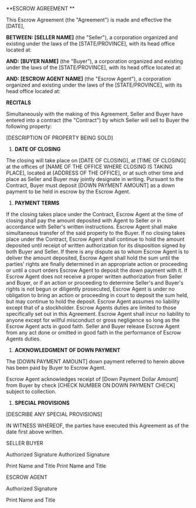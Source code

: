 **ESCROW AGREEMENT **

This Escrow Agreement (the \"Agreement\") is made and effective the
\[DATE\],

**BETWEEN: \[SELLER NAME\]** (the \"Seller\"), a corporation organized
and existing under the laws of the \[STATE/PROVINCE\], with its head
office located at:

**AND: \[BUYER NAME\]** (the \"Buyer\"), a corporation organized and
existing under the laws of the \[STATE/PROVINCE\], with its head office
located at:

**AND: \[ESCROW AGENT NAME\]** (the \"Escrow Agent\"), a corporation
organized and existing under the laws of the \[STATE/PROVINCE\], with
its head office located at:

**RECITALS**

Simultaneously with the making of this Agreement, Seller and Buyer have
entered into a contract (the "Contract") by which Seller will sell to
Buyer the following property:

\[DESCRIPTION OF PROPERTY BEING SOLD\]

1.  **DATE OF CLOSING**

The closing will take place on \[DATE OF CLOSING\], at \[TIME OF
CLOSING\] at the offices of \[NAME OF THE OFFICE WHERE CLOSING IS TAKING
PLACE\], located at \[ADDRESS OF THE OFFICE\], or at such other time and
place as Seller and Buyer may jointly designate in writing. Pursuant to
the Contract, Buyer must deposit \[DOWN PAYMENT AMOUNT\] as a down
payment to be held in escrow by the Escrow Agent.

1.  **PAYMENT TERMS**

If the closing takes place under the Contract, Escrow Agent at the time
of closing shall pay the amount deposited with Agent to Seller or in
accordance with Seller\'s written instructions. Escrow Agent shall make
simultaneous transfer of the said property to the Buyer. If no closing
takes place under the Contract, Escrow Agent shall continue to hold the
amount deposited until receipt of written authorization for its
disposition signed by both Buyer and Seller. If there is any dispute as
to whom Escrow Agent is to deliver the amount deposited, Escrow Agent
shall hold the sum until the parties\' rights are finally determined in
an appropriate action or proceeding or until a court orders Escrow Agent
to deposit the down payment with it. If Escrow Agent does not receive a
proper written authorization from Seller and Buyer, or if an action or
proceeding to determine Seller\'s and Buyer\'s rights is not begun or
diligently prosecuted, Escrow Agent is under no obligation to bring an
action or proceeding in court to deposit the sum held, but may continue
to hold the deposit. Escrow Agent assumes no liability except that of a
stockholder. Escrow Agents duties are limited to those specifically set
out in this Agreement. Escrow Agent shall incur no liability to anyone
except for willful misconduct or gross negligence so long as the Escrow
Agent acts in good faith. Seller and Buyer release Escrow Agent from any
act done or omitted in good faith in the performance of Escrow Agents
duties.

1.  **ACKNOWLEDGMENT OF DOWN PAYMENT**

The \[DOWN PAYMENT AMOUNT\] down payment referred to herein above has
been paid by Buyer to Escrow Agent.

Escrow Agent acknowledges receipt of \[Down Payment Dollar Amount\] from
Buyer by check \[CHECK NUMBER ON DOWN PAYMENT CHECK\] subject to
collection.

1.  **SPECIAL PROVISIONS**

\[DESCRIBE ANY SPECIAL PROVISIONS\]

IN WITNESS WHEREOF, the parties have executed this Agreement as of the
date first above written.

SELLER BUYER

Authorized Signature Authorized Signature

Print Name and Title Print Name and Title

ESCROW AGENT

Authorized Signature

Print Name and Title
